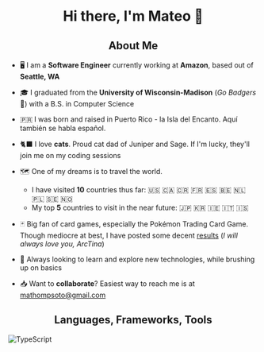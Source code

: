 <h1 align="center">Hi there, I'm Mateo 👋</h1>

<h2 align="center">About Me</h2>

* 🖥️ I am a **Software Engineer** currently working at **Amazon**, based out of **Seattle, WA**

* 🎓 I graduated from the **University of Wisconsin-Madison** (*Go Badgers* 🦡) with a B.S. in Computer Science

* 🇵🇷 I was born and raised in Puerto Rico - la Isla del Encanto. Aquí también se habla español.

* 🐈‍⬛ I love **cats**. Proud cat dad of Juniper and Sage. If I'm lucky, they'll join me on my coding sessions

* 🗺️ One of my dreams is to travel the world.
  * I have visited **10** countries thus far: 🇺🇸 🇨🇦 🇨🇷 🇫🇷 🇪🇸 🇧🇪 🇳🇱 🇵🇱 🇸🇪 🇳🇴
  * My top **5** countries to visit in the near future: 🇯🇵 🇰🇷 🇮🇪 🇮🇹 🇮🇸

* 🃏 Big fan of card games, especially the Pokémon Trading Card Game. Though mediocre at best, I have posted some decent [results](https://limitlesstcg.com/players/5012) (*I will always love you, ArcTina*)

* 💭 Always looking to learn and explore new technologies, while brushing up on basics

* 📥 Want to **collaborate**? Easiest way to reach me is at [mathompsoto@gmail.com](mailto:mathompsoto@gmail.com)

<h2 align="center">Languages, Frameworks, Tools</h2>
<div>
  
  ![TypeScript](https://img.shields.io/badge/TypeScript-000000?style=for-the-badge&logo=typescript&logoColor=007ACC)
  
</div>
